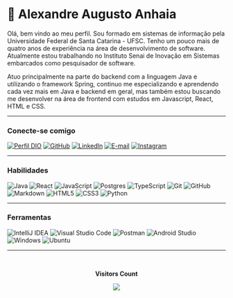 <h1>
    <span> 🚀 Alexandre Augusto Anhaia</span>
</h1>

Olá, bem vindo ao meu perfil. Sou formado em sistemas de informação pela Universidade Federal de Santa Catarina - UFSC. Tenho um pouco mais de quatro anos de experiência na área de desenvolvimento de software. Atualmente estou trabalhando no Instituto Senai de Inovação em Sistemas embarcados como pesquisador de software.

Atuo principalmente na parte do backend com a linguagem Java e utilizando o framework Spring, continuo me especializando e aprendendo cada vez mais em Java e backend em geral, mas também estou buscando me desenvolver na área de frontend com estudos em Javascript, React, HTML e CSS.

---- 

### Conecte-se comigo
[![Perfil DIO](https://img.shields.io/badge/-Meu%20Perfil%20na%20DIO-30A3DC?style=for-the-badge)](https://www.dio.me/users/alexandreaa10)
[![GitHub](https://img.shields.io/badge/-GitHub-0D1117?style=for-the-badge&logo=github&labelColor=0D1117)](https://github.com/AlexandreAnhaia)
[![LinkedIn](https://img.shields.io/badge/-LinkedIn-000?style=for-the-badge&logo=linkedin&logoColor=30A3DC)](https://www.linkedin.com/in/AlexandreAnhaia/)
[![E-mail](https://img.shields.io/badge/-Email-000?style=for-the-badge&logo=microsoft-outlook&logoColor=E94D5F)](mailto:alexandreaa10@hotmail.com)
[![Instagram](https://img.shields.io/badge/Instagram-000?style=for-the-badge&logo=instagram)](https://www.instagram.com/anhaaia/)

---- 

### Habilidades
![Java](https://img.shields.io/badge/Java-000?style=for-the-badge&logo=java)
![React](https://img.shields.io/badge/react-%2320232a.svg?style=for-the-badge&logo=react&logoColor=%2361DAFB)
![JavaScript](https://img.shields.io/badge/JavaScript-000?style=for-the-badge&logo=javascript&logoColor=30A3DC)
![Postgres](https://img.shields.io/badge/PostgreSQL-316192?style=for-the-badge&logo=postgresql&logoColor=white)
![TypeScript](https://img.shields.io/badge/TypeScript-000?style=for-the-badge&logo=typescript)
![Git](https://img.shields.io/badge/Git-000?style=for-the-badge&logo=git&logoColor=E94D5F) 
![GitHub](https://img.shields.io/badge/GitHub-000?style=for-the-badge&logo=github&logoColor=30A3DC)
![Markdown](https://img.shields.io/badge/Markdown-000?style=for-the-badge&logo=markdown)
![HTML5](https://img.shields.io/badge/HTML-000?style=for-the-badge&logo=html5&logoColor=30A3DC)
![CSS3](https://img.shields.io/badge/CSS3-000?style=for-the-badge&logo=css3&logoColor=E94D5F)
![Python](https://img.shields.io/badge/Python-000?style=for-the-badge&logo=python)

---- 

### Ferramentas
![IntelliJ IDEA](https://img.shields.io/badge/IntelliJIDEA-000000.svg?style=for-the-badge&logo=intellij-idea&logoColor=white)
![Visual Studio Code](https://img.shields.io/badge/-Visual%20Studio%20Code-0D1117?style=for-the-badge&logo=visual-studio-code&logoColor=007ACC&labelColor=0D1117)
![Postman](https://img.shields.io/badge/Postman-FF6C37?style=for-the-badge&logo=postman&logoColor=white)
![Android Studio](https://img.shields.io/badge/Android%20Studio-3DDC84.svg?style=for-the-badge&logo=android-studio&logoColor=white)
![Windows](https://img.shields.io/badge/-Windows-0D1117?style=for-the-badge&logo=windows&labelColor=0D1117)
![Ubuntu](https://img.shields.io/badge/Ubuntu-E95420?style=for-the-badge&logo=ubuntu&logoColor=white)

---- 

<div align="center">
    <br>
        <p align="centre"><b>Visitors Count</b> </p>  
        <p align="center"><img align="center" src="https://profile-counter.glitch.me/{AlexandreAnhaia}/count.svg" /> </p> 
    <br>
</div>
